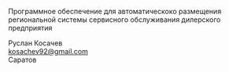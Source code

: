 Программное обеспечение для автоматическоко размещения
региональной системы сервисного обслуживания дилерского предприятия

Руслан Косачев  
kosachev92@gmail.com  
Саратов
